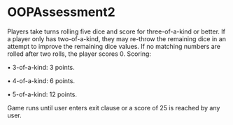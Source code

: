 # OOPAssessment2

Players take turns rolling five dice and score for three-of-a-kind or better. If a player only has
two-of-a-kind, they may re-throw the remaining dice in an attempt to improve the remaining
dice values. If no matching numbers are rolled after two rolls, the player scores 0.
Scoring:

• 3-of-a-kind: 3 points.

• 4-of-a-kind: 6 points.

• 5-of-a-kind: 12 points.

Game runs until user enters exit clause or a score of 25 is reached by any user.
